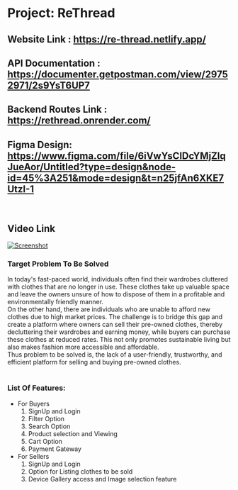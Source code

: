 # Project: ReThread
## Website Link : https://re-thread.netlify.app/
## API Documentation : https://documenter.getpostman.com/view/29752971/2s9YsT6UP7
## Backend Routes Link : https://rethread.onrender.com/
## Figma Design: https://www.figma.com/file/6iVwYsClDcYMjZlqJueAor/Untitled?type=design&node-id=45%3A251&mode=design&t=n25jfAn6XKE7UtzI-1
<br>

## Video Link
[![Screenshot](https://github.com/Deepanshi03/re_thread/assets/92084743/e4666b86-a823-4e57-9671-b78d11badf51)](https://youtu.be/tV-O_enx7Ck?si=Wk4z2skI-UTOAkL5)


### Target Problem To Be Solved

In today's fast-paced world, individuals often find their wardrobes cluttered with clothes that are no longer in use. These clothes take up valuable space and leave the owners unsure of how to dispose of them in a profitable and environmentally friendly manner. 
<br>
On the other hand, there are individuals who are unable to afford new clothes due to high market prices. The challenge is to bridge this gap and create a platform where owners can sell their pre-owned clothes, thereby decluttering their wardrobes and earning money, while buyers can purchase these clothes at reduced rates. This not only promotes sustainable living but also makes fashion more accessible and affordable. 
<br>
Thus problem to be solved is, the lack of a user-friendly, trustworthy, and efficient platform for selling and buying pre-owned clothes.
<br>
<br>



### List Of Features:

- For Buyers
  1. SignUp and Login
  2. Filter Option
  3. Search Option
  4. Product selection and Viewing
  5. Cart Option
  6. Payment Gateway
- For Sellers
  1. SignUp and Login
  2. Option for Listing clothes to be sold
  3. Device Gallery access and Image selection feature
 <br>


